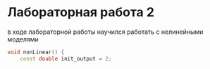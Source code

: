 # Лабораторная работа 2

в ходе лабораторной работы научился работать с нелинейными моделями

```C++
void nonLinear() {
    const double init_output = 2;
    
```